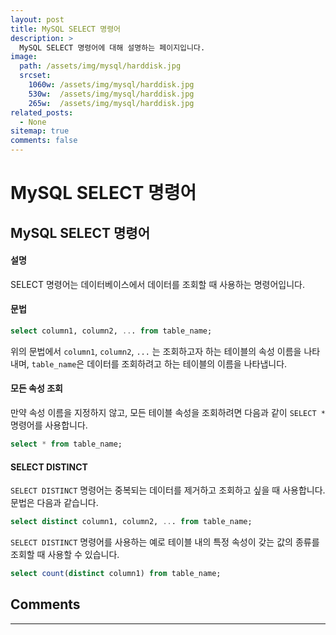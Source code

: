 ```yaml
---
layout: post
title: MySQL SELECT 명령어
description: >
  MySQL SELECT 명령어에 대해 설명하는 페이지입니다.
image: 
  path: /assets/img/mysql/harddisk.jpg
  srcset:
    1060w: /assets/img/mysql/harddisk.jpg
    530w:  /assets/img/mysql/harddisk.jpg
    265w:  /assets/img/mysql/harddisk.jpg
related_posts:
  - None
sitemap: true
comments: false
---      
```


# MySQL SELECT 명령어
## MySQL SELECT 명령어

#### 설명
SELECT 명령어는 데이터베이스에서 데이터를 조회할 때 사용하는 명령어입니다.

#### 문법
```sql
select column1, column2, ... from table_name;
```
위의 문법에서 `column1`, `column2`, `...` 는 조회하고자 하는 테이블의 속성 이름을 나타내며, `table_name`은 데이터를 조회하려고 하는 테이블의 이름을 나타냅니다.

#### 모든 속성 조회
만약 속성 이름을 지정하지 않고, 모든 테이블 속성을 조회하려면 다음과 같이 `SELECT *` 명령어를 사용합니다.
```sql
select * from table_name;
```

#### SELECT DISTINCT
`SELECT DISTINCT` 명령어는 중복되는 데이터를 제거하고 조회하고 싶을 때 사용합니다. 문법은 다음과 같습니다.
```sql
select distinct column1, column2, ... from table_name;
```
`SELECT DISTINCT` 명령어를 사용하는 예로 테이블 내의 특정 속성이 갖는 값의 종류를 조회할 때 사용할 수 있습니다.
```sql
select count(distinct column1) from table_name;
```

## Comments
<hr />
<script
  src="https://utteranc.es/client.js"
  repo="HyunJinNo/HyunJinNo.github.io"
  issue-term="pathname"
  theme="github-light"
  crossorigin="anonymous"
  async
></script>